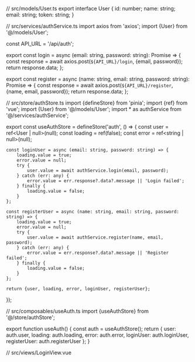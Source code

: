 // src/models/User.ts
export interface User {
    id: number;
    name: string;
    email: string;
    token: string;
}

// src/services/authService.ts
import axios from 'axios';
import {User} from '@/models/User';

const API_URL = '/api/auth';

export const login = async (email: string, password: string): Promise<User> => {
    const response = await axios.post(`${API_URL}/login`, {email, password});
    return response.data;
};

export const register = async (name: string, email: string, password: string): Promise<User> => {
    const response = await axios.post(`${API_URL}/register`, {name, email, password});
    return response.data;
};

// src/store/authStore.ts
import {defineStore} from 'pinia';
import {ref} from 'vue';
import {User} from '@/models/User';
import * as authService from '@/services/authService';

export const useAuthStore = defineStore('auth', () => {
    const user = ref<User | null>(null);
    const loading = ref(false);
    const error = ref<string | null>(null);

    const loginUser = async (email: string, password: string) => {
        loading.value = true;
        error.value = null;
        try {
            user.value = await authService.login(email, password);
        } catch (err: any) {
            error.value = err.response?.data?.message || 'Login failed';
        } finally {
            loading.value = false;
        }
    };

    const registerUser = async (name: string, email: string, password: string) => {
        loading.value = true;
        error.value = null;
        try {
            user.value = await authService.register(name, email, password);
        } catch (err: any) {
            error.value = err.response?.data?.message || 'Register failed';
        } finally {
            loading.value = false;
        }
    };

    return {user, loading, error, loginUser, registerUser};
});

// src/composables/useAuth.ts
import {useAuthStore} from '@/store/authStore';

export function useAuth() {
    const auth = useAuthStore();
    return {
        user: auth.user,
        loading: auth.loading,
        error: auth.error,
        loginUser: auth.loginUser,
        registerUser: auth.registerUser
    };
}

// src/views/LoginView.vue
<template>
    <v-form
@submit.prevent
= "onLogin" >
    <v-text - field
v - model = "email"
label = "Email"
required / >
<v-text - field
v - model = "password"
label = "Password"
type = "password"
required / >
<v-btn
:
loading = "loading"
type = "submit" > Login < /v-btn>
    < p
v -
if= "error" > {{
    error
}
}
</p>
< /v-form>
< /template>

< script
lang = "ts"
setup >
import {ref} from 'vue';
import {useAuth} from '@/composables/useAuth';

const email = ref('');
const password = ref('');
const {loginUser, loading, error} = useAuth();

const onLogin = () => {
    loginUser(email.value, password.value);
};
</script>

// src/views/RegisterView.vue
< template >
<v-form
@submit.prevent
= "onRegister" >
    <v-text - field
v - model = "name"
label = "Name"
required / >
<v-text - field
v - model = "email"
label = "Email"
required / >
<v-text - field
v - model = "password"
label = "Password"
type = "password"
required / >
<v-btn
:
loading = "loading"
type = "submit" > Register < /v-btn>
    < p
v -
if= "error" > {{
    error
}
}
</p>
< /v-form>
< /template>

< script
lang = "ts"
setup >
import {ref} from 'vue';
import {useAuth} from '@/composables/useAuth';

const name = ref('');
const email = ref('');
const password = ref('');
const {registerUser, loading, error} = useAuth();

const onRegister = () => {
    registerUser(name.value, email.value, password.value);
};
</script>

// tests/unit/authService.spec.ts
import axios from 'axios';
import MockAdapter from 'axios-mock-adapter';
import * as authService from '@/services/authService';

describe('authService', () => {
    const mock = new MockAdapter(axios);

    it('logs in user', async () => {
        const mockData = {id: 1, name: 'John', email: 'john@example.com', token: 'abc123'};
        mock.onPost('/api/auth/login').reply(200, mockData);
        const user = await authService.login('john@example.com', 'password');
        expect(user).toEqual(mockData);
    });

    it('registers user', async () => {
        const mockData = {id: 2, name: 'Jane', email: 'jane@example.com', token: 'xyz456'};
        mock.onPost('/api/auth/register').reply(200, mockData);
        const user = await authService.register('Jane', 'jane@example.com', 'password');
        expect(user).toEqual(mockData);
    });
});
